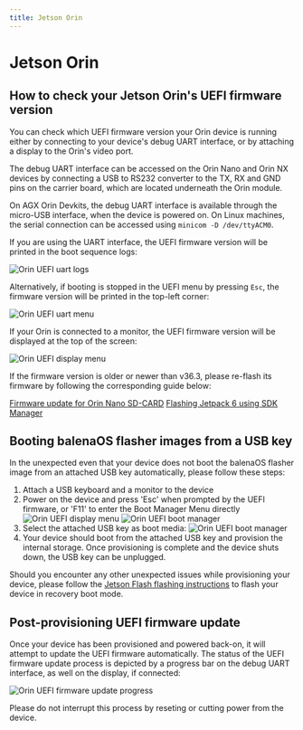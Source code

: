```yaml
---
title: Jetson Orin
---
```


# Jetson Orin

## How to check your Jetson Orin's UEFI firmware version

You can check which UEFI firmware version your Orin device is running either by connecting to your device's debug UART interface, or by attaching a display to the Orin's video port.

The debug UART interface can be accessed on the Orin Nano and Orin NX devices by connecting a USB to RS232 converter to the TX, RX and GND pins on the carrier board, which are located underneath the Orin module.

On AGX Orin Devkits, the debug UART interface is available through the micro-USB interface, when the device is powered on. On Linux machines, the serial connection can be accessed using `minicom -D /dev/ttyACM0`.

If you are using the UART interface, the UEFI firmware version will be printed in the boot sequence logs:

![Orin UEFI uart logs](/img/jetson-orin/jetson_orin_uefi_version_uart_logs.webp)

Alternatively, if booting is stopped in the UEFI menu by pressing `Esc`, the firmware version will be printed in the top-left corner:

![Orin UEFI uart menu](/img/jetson-orin/jetson_orin_uart_uefi_menu.webp)

If your Orin is connected to a monitor, the UEFI firmware version will be displayed at the top of the screen:

![Orin UEFI display menu](/img/jetson-orin/jetson_orin_interrupt_booting_uefi.webp)

If the firmware version is older or newer than v36.3, please re-flash its firmware by following the corresponding guide below:

[Firmware update for Orin Nano SD-CARD](https://developer.nvidia.com/embedded/learn/get-started-jetson-orin-nano-devkit#firmware)
[Flashing Jetpack 6 using SDK Manager](https://developer.ridgerun.com/wiki/index.php/JetPack_6_Migration_and_Developer_Guide/Installing_JetPack_6/Flashing_with_SDK_Manager)

## Booting balenaOS flasher images from a USB key

In the unexpected even that your device does not boot the balenaOS flasher image from an attached USB key automatically, please follow these steps:

1) Attach a USB keyboard and a monitor to the device
2) Power on the device and press 'Esc' when prompted by the UEFI firmware, or 'F11' to enter the Boot Manager Menu directly
![Orin UEFI display menu](/img/jetson-orin/jetson_orin_interrupt_booting_uefi.webp)
![Orin UEFI boot manager](/img/jetson-orin/jetson_orin_uefi_boot_manager.webp)
3) Select the attached USB key as boot media:
![Orin UEFI boot manager](/img/jetson-orin/jetson_orin_uefi_usb_key.webp)
4) Your device should boot from the attached USB key and provision the internal storage. Once provisioning is complete and the device shuts down, the USB key can be unplugged.

Should you encounter any other unexpected issues while provisioning your device, please follow the [Jetson Flash flashing instructions](https://github.com/balena-os/jetson-flash?tab=readme-ov-file#instructions) to flash your device in recovery boot mode.

## Post-provisioning UEFI firmware update

Once your device has been provisioned and powered back-on, it will attempt to update the UEFI firmware automatically.
The status of the UEFI firmware update process is depicted by a progress bar on the debug UART interface, as well on the display, if connected:

![Orin UEFI firmware update progress](/img/jetson-orin/jetson_orin_uefi_firmware_update.webp)

Please do not interrupt this process by reseting or cutting power from the device.


